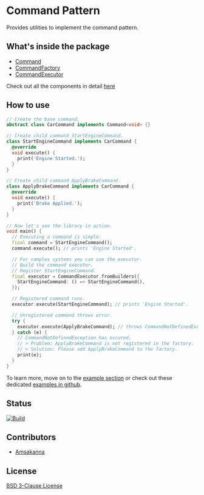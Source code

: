 # Command Pattern

Provides utilities to implement the command pattern.

## What's inside the package

- [Command](https://pub.dev/documentation/zam_command_pattern/latest/zam_command_pattern/Command-class.html)
- [CommandFactory](https://pub.dev/documentation/zam_command_pattern/latest/zam_command_pattern/CommandFactory-class.html)
- [CommandExecutor](https://pub.dev/documentation/zam_command_pattern/latest/zam_command_pattern/CommandExecutor-class.html)

Check out all the components in detail [here](https://pub.dev/documentation/zam_command_pattern/latest/zam_command_pattern/zam_command_pattern-library.html)

## How to use

```dart
// Create the base command.
abstract class CarCommand implements Command<void> {}

// Create child command StartEngineCommand.
class StartEngineCommand implements CarCommand {
  @override
  void execute() {
    print('Engine Started.');
  }
}

// Create child command ApplyBrakeCommand.
class ApplyBrakeCommand implements CarCommand {
  @override
  void execute() {
    print('Brake Applied.');
  }
}

// Now let's see the library in action.
void main() {
  // Executing a command is simple.
  final command = StartEngineCommand();
  command.execute(); // prints 'Engine Started'.

  // For complex systems you can use the executor.
  // Build the command executor.
  // Register StartEngineCommand.
  final executor = CommandExecutor.fromBuilders({
    StartEngineCommand: () => StartEngineCommand(),
  });

  // Registered command runs.
  executor.execute(StartEngineCommand); // prints 'Engine Started'.

  // Unregistered command throws error.
  try {
    executor.execute(ApplyBrakeCommand); // throws CommandNotDefinedException.
  } catch (e) {
    // CommandNotDefinedException has occured.
    // > Problem: ApplyBrakeCommand is not registered in the factory.
    // > Solution: Please add ApplyBrakeCommand to the factory.
    print(e);
  }
}
```

To learn more, move on to the [example section](https://pub.dev/packages/zam_command_pattern/example) or check out these dedicated [examples in github](https://github.com/zamstation/zam_command_pattern/blob/main/example/lib).

## Status
[![Build](https://github.com/zamstation/zam_command_pattern/actions/workflows/build_workflow.yaml/badge.svg)](https://github.com/zamstation/zam_command_pattern/actions/workflows/build_workflow.yaml)

## Contributors
- [Amsakanna](https://github.com/amsakanna)

## License
[BSD 3-Clause License](https://github.com/zamstation/zam_command_pattern/blob/main/LICENSE)
